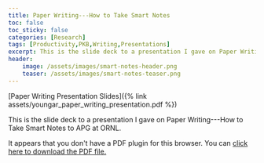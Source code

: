 ```yaml
---
title: Paper Writing---How to Take Smart Notes
toc: false
toc_sticky: false
categories: [Research]
tags: [Productivity,PKB,Writing,Presentations]
excerpt: This is the slide deck to a presentation I gave on Paper Writing---How to Take Smart Notes to APG at ORNL.
header:
    image: /assets/images/smart-notes-header.png
    teaser: /assets/images/smart-notes-teaser.png
---
```


[Paper Writing Presentation Slides]({% link assets/youngar_paper_writing_presentation.pdf %})

This is the slide deck to a presentation I gave on Paper Writing---How to Take Smart Notes to APG at ORNL.

<object data='{% link /assets/youngar_paper_writing_presentation.pdf %}' type='application/pdf' width='560' height='700'><p>It appears that you don't have a PDF plugin for this browser. You can <a href='{% link /assets/youngar_paper_writing_presentation.pdf %}'>click here to download the PDF file.</a></p></object>
